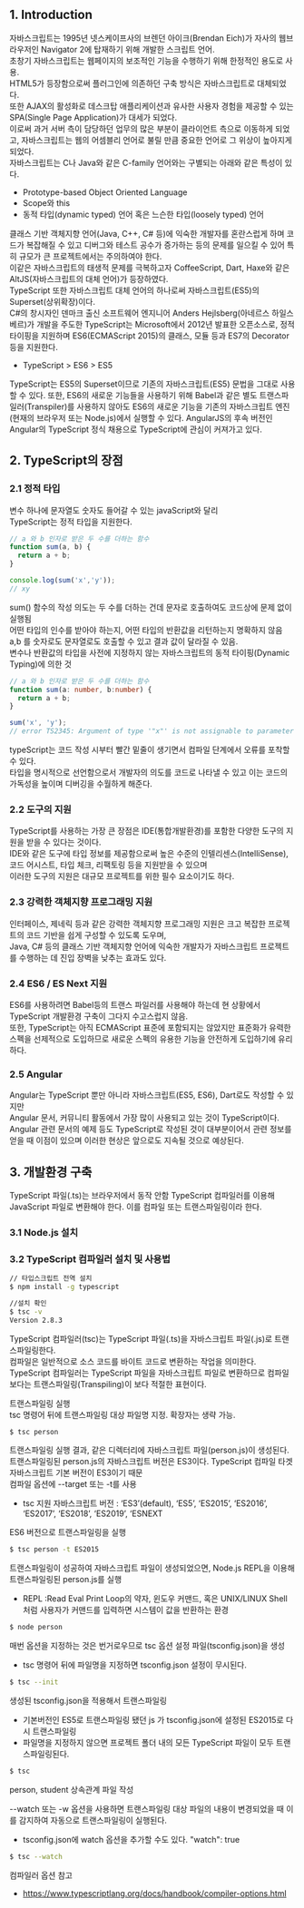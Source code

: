 ## 1. Introduction
 
자바스크립트는 1995년 넷스케이프사의 브렌던 아이크(Brendan Eich)가 자사의 웹브라우저인 Navigator 2에 탑재하기 위해 개발한 스크립트 언어.  
초창기 자바스크립트는 웹페이지의 보조적인 기능을 수행하기 위해 한정적인 용도로 사용.  
HTML5가 등장함으로써 플러그인에 의존하던 구축 방식은 자바스크립트로 대체되었다.  
또한 AJAX의 활성화로 데스크탑 애플리케이션과 유사한 사용자 경험을 제공할 수 있는 SPA(Single Page Application)가 대세가 되었다.  
이로써 과거 서버 측이 담당하던 업무의 많은 부분이 클라이언트 측으로 이동하게 되었고, 자바스크립트는 웹의 어셈블리 언어로 불릴 만큼 중요한 언어로 그 위상이 높아지게 되었다.  
자바스크립트는 C나 Java와 같은 C-family 언어와는 구별되는 아래와 같은 특성이 있다.  

- Prototype-based Object Oriented Language
- Scope와 this
- 동적 타입(dynamic typed) 언어 혹은 느슨한 타입(loosely typed) 언어

클래스 기반 객체지향 언어(Java, C++, C# 등)에 익숙한 개발자를 혼란스럽게 하며 코드가 복잡해질 수 있고 디버그와 테스트 공수가 증가하는 등의 문제를 일으킬 수 있어 특히 규모가 큰 프로젝트에서는 주의하여야 한다.  
이같은 자바스크립트의 태생적 문제를 극복하고자 CoffeeScript, Dart, Haxe와 같은 AltJS(자바스크립트의 대체 언어)가 등장하였다.  
TypeScript 또한 자바스크립트 대체 언어의 하나로써 자바스크립트(ES5)의 Superset(상위확장)이다.  
C#의 창시자인 덴마크 출신 소프트웨어 엔지니어 Anders Hejlsberg(아네르스 하일스베르)가 개발을 주도한 TypeScript는 Microsoft에서 2012년 발표한 오픈소스로, 정적 타이핑을 지원하며 ES6(ECMAScript 2015)의 클래스, 모듈 등과 ES7의 Decorator 등을 지원한다.  

- TypeScript > ES6 > ES5

TypeScript는 ES5의 Superset이므로 기존의 자바스크립트(ES5) 문법을 그대로 사용할 수 있다. 또한, ES6의 새로운 기능들을 사용하기 위해 Babel과 같은 별도 트랜스파일러(Transpiler)를 사용하지 않아도 ES6의 새로운 기능을 기존의 자바스크립트 엔진(현재의 브라우저 또는 Node.js)에서 실행할 수 있다.
AngularJS의 후속 버전인 Angular의 TypeScript 정식 채용으로 TypeScript에 관심이 커져가고 있다.
 
 
## 2. TypeScript의 장점

### 2.1 정적 타입

변수 하나에 문자열도 숫자도 들어갈 수 있는 javaScript와 달리   
TypeScript는 정적 타입을 지원한다.

```javascript
// a 와 b 인자로 받은 두 수를 더하는 함수
function sum(a, b) {
  return a + b;
}

console.log(sum('x','y'));
// xy
```
sum() 함수의 작성 의도는 두 수를 더하는 건데 문자로 호출하여도 코드상에 문제 없이 실행됨  
어떤 타입의 인수를 받아야 하는지, 어떤 타입의 반환값을 리턴하는지 명확하지 않음
a,b 를 숫자로도 문자열로도 호출할 수 있고 결과 값이 달라질 수 있음.  
변수나 반환값의 타입을 사전에 지정하지 않는 자바스크립트의 동적 타이핑(Dynamic Typing)에 의한 것  

```typescript
// a 와 b 인자로 받은 두 수를 더하는 함수
function sum(a: number, b:number) {
  return a + b;
}

sum('x', 'y');
// error TS2345: Argument of type '"x"' is not assignable to parameter of type 'number'.
```

typeScript는 코드 작성 시부터 빨간 밑줄이 생기면서 컴파일 단계에서 오류를 포착할 수 있다.  
타입을 명시적으로 선언함으로서 개발자의 의도를 코드로 나타낼 수 있고 이는 코드의 가독성을 높이며 디버깅을 수월하게 해준다.

### 2.2 도구의 지원

TypeScript를 사용하는 가장 큰 장점은 IDE(통합개발환경)를 포함한 다양한 도구의 지원을 받을 수 있다는 것이다.  
IDE와 같은 도구에 타입 정보를 제공함으로써 높은 수준의 인텔리센스(IntelliSense), 코드 어시스트, 타입 체크, 리팩토링 등을 지원받을 수 있으며  
이러한 도구의 지원은 대규모 프로젝트를 위한 필수 요소이기도 하다.

### 2.3 강력한 객체지향 프로그래밍 지원

인터페이스, 제네릭 등과 같은 강력한 객체지향 프로그래밍 지원은 크고 복잡한 프로젝트의 코드 기반을 쉽게 구성할 수 있도록 도우며,  
Java, C# 등의 클래스 기반 객체지향 언어에 익숙한 개발자가 자바스크립트 프로젝트를 수행하는 데 진입 장벽을 낮추는 효과도 있다.

### 2.4 ES6 / ES Next 지원

ES6를 사용하려면 Babel등의 트랜스 파일러를 사용해야 하는데 현 상황에서 TypeScript 개발환경 구축이 그다지 수고스럽지 않음.  
또한, TypeScript는 아직 ECMAScript 표준에 포함되지는 않았지만 표준화가 유력한 스펙을 선제적으로 도입하므로 새로운 스펙의 유용한 기능을 안전하게 도입하기에 유리하다.

### 2.5 Angular

Angular는 TypeScript 뿐만 아니라 자바스크립트(ES5, ES6), Dart로도 작성할 수 있지만   
Angular 문서, 커뮤니티 활동에서 가장 많이 사용되고 있는 것이 TypeScript이다.  
Angular 관련 문서의 예제 등도 TypeScript로 작성된 것이 대부분이어서 관련 정보를 얻을 때 이점이 있으며 이러한 현상은 앞으로도 지속될 것으로 예상된다.


## 3. 개발환경 구축

TypeScript 파일(.ts)는 브라우저에서 동작 안함
TypeScript 컴파일러를 이용해 JavaScript 파일로 변환해야 한다.
이를 컴파일 또는 트랜스파일링이라 한다.


### 3.1 Node.js 설치


### 3.2 TypeScript 컴파일러 설치 및 사용법

```bash
// 타입스크립트 전역 설치
$ npm install -g typescript

//설치 확인
$ tsc -v
Version 2.8.3
```

TypeScript 컴파일러(tsc)는 TypeScript 파일(.ts)을 자바스크립트 파일(.js)로 트랜스파일링한다.  
컴파일은 일반적으로 소스 코드를 바이트 코드로 변환하는 작업을 의미한다.  
TypeScript 컴파일러는 TypeScript 파일을 자바스크립트 파일로 변환하므로 컴파일보다는 트랜스파일링(Transpiling)이 보다 적절한 표현이다.


트랜스파일링 실행   
tsc 명령어 뒤에 트랜스파일링 대상 파일명 지정. 확장자는 생략 가능.
```bash
$ tsc person
```
트랜스파일링 실행 결과, 같은 디렉터리에 자바스크립트 파일(person.js)이 생성된다.  
트랜스파일링된 person.js의 자바스크립트 버전은 ES3이다. TypeScript 컴파일 타겟 자바스크립트 기본 버전이 ES3이기 때문  
컴파일 옵션에 --target 또는 -t를 사용  
- tsc 지원 자바스크립트 버전 : ‘ES3’(default), ‘ES5’, ‘ES2015’, ‘ES2016’, ‘ES2017’, ‘ES2018’, ‘ES2019’, ‘ESNEXT

ES6 버전으로 트랜스파일링을 실행
```bash
$ tsc person -t ES2015
```

트랜스파일링이 성공하여 자바스크립트 파일이 생성되었으면, Node.js REPL을 이용해 트랜스파일링된 person.js를 실행
 - REPL :Read Eval Print Loop의 약자, 윈도우 커맨드, 혹은 UNIX/LINUX Shell 처럼 사용자가 커맨드를 입력하면 시스템이 값을 반환하는 환경
```bash
$ node person
```

매번 옵션을 지정하는 것은 번거로우므로 tsc 옵션 설정 파일(tsconfig.json)을 생성
 - tsc 명령어 뒤에 파일명을 지정하면 tsconfig.json 설정이 무시된다.
```bash
$ tsc --init
```

생성된 tsconfig.json을 적용해서 트랜스파일링
 - 기본버전인 ES5로 트랜스파일링 됐던 js 가 tsconfig.json에 설정된 ES2015로 다시 트랜스파일링
 - 파일명을 지정하지 않으면 프로젝트 폴더 내의 모든 TypeScript 파일이 모두 트랜스파일링된다.
```bash
$ tsc
```

person, student 상속관계 파일 작성

--watch 또는 -w 옵션을 사용하면 트랜스파일링 대상 파일의 내용이 변경되었을 때 이를 감지하여 자동으로 트랜스파일링이 실행된다.
 - tsconfig.json에 watch 옵션을 추가할 수도 있다. "watch": true
```bash
$ tsc --watch
```

컴파일러 옵션 참고
 - https://www.typescriptlang.org/docs/handbook/compiler-options.html







